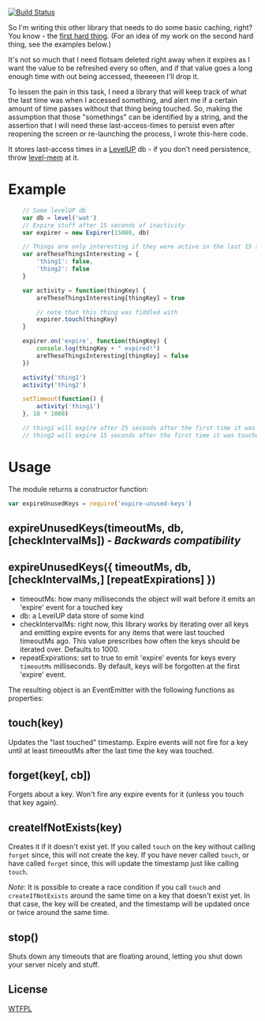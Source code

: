 [![Build Status](https://travis-ci.org/TehShrike/expire-unused-keys.svg)](https://travis-ci.org/TehShrike/expire-unused-keys)

So I'm writing this other library that needs to do some basic caching, right?  You know - the [first hard thing](http://martinfowler.com/bliki/TwoHardThings.html).  (For an idea of my work on the second hard thing, see the examples below.)

It's not so much that I need flotsam deleted right away when it expires as I want the value to be refreshed every so often, and if that value goes a long enough time with out being accessed, theeeeen I'll drop it.

To lessen the pain in this task, I need a library that will keep track of what the last time was when I accessed something, and alert me if a certain amount of time passes without that thing being touched.  So, making the assumption that those "somethings" can be identified by a string, and the assertion that I will need these last-access-times to persist even after reopening the screen or re-launching the process, I wrote this-here code.

It stores last-access times in a [LevelUP](https://github.com/rvagg/node-levelup) db - if you don't need persistence, throw [level-mem](https://github.com/Level/level-mem) at it.

Example
=====

```js
    // Some levelUP db
	var db = level('wat')
	// Expire stuff after 15 seconds of inactivity
	var expirer = new Expirer(15000, db)

	// Things are only interesting if they were active in the last 15 seconds
	var areTheseThingsInteresting = {
		'thing1': false,
		'thing2': false
	}

	var activity = function(thingKey) {
		areTheseThingsInteresting[thingKey] = true

		// note that this thing was fiddled with
		expirer.touch(thingKey)
	}

	expirer.on('expire', function(thingKey) {
		console.log(thingKey + " expired!")
		areTheseThingsInteresting[thingKey] = false
	})

	activity('thing1')
	activity('thing2')

	setTimeout(function() {
		activity('thing1')
	}, 10 * 1000)

    // thing1 will expire after 25 seconds after the first time it was touched
    // thing2 will expire 15 seconds after the first time it was touched
```

Usage
=====

The module returns a constructor function:

```js
var expireUnusedKeys = require('expire-unused-keys')
```

## expireUnusedKeys(timeoutMs, db, [checkIntervalMs]) - *Backwards compatibility*
## expireUnusedKeys({ timeoutMs, db, [checkIntervalMs,] [repeatExpirations] })

- timeoutMs: how many milliseconds the object will wait before it emits an 'expire' event for a touched key
- db: a LevelUP data store of some kind
- checkIntervalMs: right now, this library works by iterating over all keys and emitting expire events for any items that were last touched timeoutMs ago.  This value prescribes how often the keys should be iterated over.  Defaults to 1000.
- repeatExpirations: set to true to emit 'expire' events for keys every `timeoutMs` milliseconds. By default, keys will be forgotten at the first 'expire' event.

The resulting object is an EventEmitter with the following functions as properties:

## touch(key)

Updates the "last touched" timestamp.  Expire events will not fire for a key until at least timeoutMs after the last time the key was touched.

## forget(key[, cb])

Forgets about a key.  Won't fire any expire events for it (unless you touch that key again).

## createIfNotExists(key)

Creates it if it doesn't exist yet. If you called `touch` on the key without calling `forget` since, this will not create the key. If you have never called `touch`, or have called `forget` since, this will update the timestamp just like calling `touch`.

*Note:* It is possible to create a race condition if you call `touch` and `createIfNotExists` around the same time on a key that doesn't exist yet. In that case, the key will be created, and the timestamp will be updated once or twice around the same time.

## stop()

Shuts down any timeouts that are floating around, letting you shut down your server nicely and stuff.

License
-----
[WTFPL](http://wtfpl2.com/)

